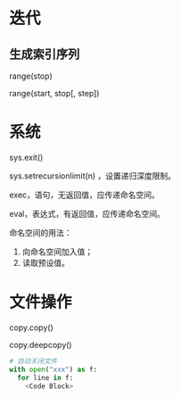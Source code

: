 # 迭代

## 生成索引序列

range(stop)

range(start, stop[, step])

# 系统

sys.exit()

sys.setrecursionlimit(n) ，设置递归深度限制。

exec，语句，无返回值，应传递命名空间。

eval，表达式，有返回值，应传递命名空间。

命名空间的用法：

1. 向命名空间加入值；
2. 读取预设值。

# 文件操作

copy.copy()

copy.deepcopy()

```python
# 自动关闭文件
with open("xxx") as f:
  for line in f:
    <Code Block>
```



